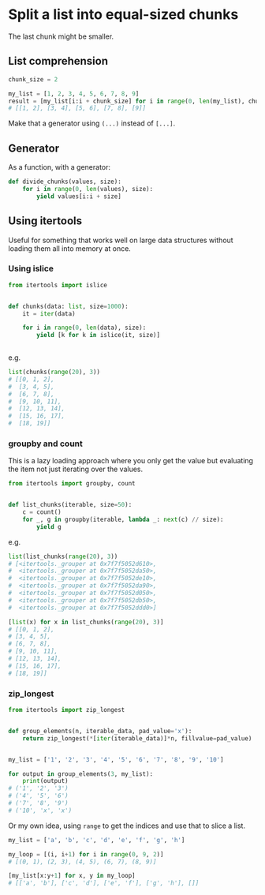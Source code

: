 # Split a list into equal-sized chunks

The last chunk might be smaller.

## List comprehension

```python
chunk_size = 2

my_list = [1, 2, 3, 4, 5, 6, 7, 8, 9]
result = [my_list[i:i + chunk_size] for i in range(0, len(my_list), chunk_size)]
# [[1, 2], [3, 4], [5, 6], [7, 8], [9]]
```

Make that a generator using `(...)` instead of `[...]`.


## Generator

As a function, with a generator:

```python
def divide_chunks(values, size):
    for i in range(0, len(values), size):
        yield values[i:i + size]
```


## Using itertools

Useful for something that works well on large data structures without loading them all into memory at once.


### Using islice

```python
from itertools import islice


def chunks(data: list, size=1000):
    it = iter(data)

    for i in range(0, len(data), size):
        yield [k for k in islice(it, size)]
        
```

e.g.

```python
list(chunks(range(20), 3))
# [[0, 1, 2],
#  [3, 4, 5],
#  [6, 7, 8],
#  [9, 10, 11],
#  [12, 13, 14],
#  [15, 16, 17],
#  [18, 19]]
```

### groupby and count

This is a lazy loading approach where you only get the value but evaluating the item not just iterating over the values.

```python
from itertools import groupby, count


def list_chunks(iterable, size=50):
    c = count()
    for _, g in groupby(iterable, lambda _: next(c) // size):
        yield g
```

e.g.

```python
list(list_chunks(range(20), 3))
# [<itertools._grouper at 0x7f7f5052d610>,
#  <itertools._grouper at 0x7f7f5052da50>,
#  <itertools._grouper at 0x7f7f5052de10>,
#  <itertools._grouper at 0x7f7f5052da90>,
#  <itertools._grouper at 0x7f7f5052d050>,
#  <itertools._grouper at 0x7f7f5052db50>,
#  <itertools._grouper at 0x7f7f5052ddd0>]

[list(x) for x in list_chunks(range(20), 3)]
# [[0, 1, 2],
# [3, 4, 5],
# [6, 7, 8],
# [9, 10, 11],
# [12, 13, 14],
# [15, 16, 17],
# [18, 19]]
```

### zip_longest

```python
from itertools import zip_longest


def group_elements(n, iterable_data, pad_value='x'):
    return zip_longest(*[iter(iterable_data)]*n, fillvalue=pad_value)


my_list = ['1', '2', '3', '4', '5', '6', '7', '8', '9', '10']

for output in group_elements(3, my_list):
    print(output)
# ('1', '2', '3')
# ('4', '5', '6')
# ('7', '8', '9')
# ('10', 'x', 'x')
```

Or my own idea, using `range` to get the indices and use that to slice a list.

```python
my_list = ['a', 'b', 'c', 'd', 'e', 'f', 'g', 'h']

my_loop = [(i, i+1) for i in range(0, 9, 2)]
# [(0, 1), (2, 3), (4, 5), (6, 7), (8, 9)]

[my_list[x:y+1] for x, y in my_loop]
# [['a', 'b'], ['c', 'd'], ['e', 'f'], ['g', 'h'], []]
```
